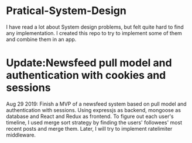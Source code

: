 # Pratical-System-Design
I have read a lot about System design problems, but felt quite hard to find any implementation. I created this repo to try to implement some of them and combine them in an app.
# Update:Newsfeed pull model and authentication with cookies and sessions 
Aug 29 2019: Finish a MVP of a newsfeed system based on pull model and authentication with sessions. Using expressjs as backend, mongoose as database and  React and Redux as frontend. To figure out each user's timeline, I used merge sort strategy by finding the users' followees' most recent posts and merge them. Later, I will try to implement ratelimiter middleware.
